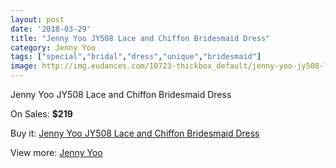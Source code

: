 ```yaml
---
layout: post
date: '2018-03-29'
title: "Jenny Yoo JY508 Lace and Chiffon Bridesmaid Dress"
category: Jenny Yoo
tags: ["special","bridal","dress","unique","bridesmaid"]
image: http://img.eudances.com/10723-thickbox_default/jenny-yoo-jy508-lace-and-chiffon-bridesmaid-dress.jpg
---
```

Jenny Yoo JY508 Lace and Chiffon Bridesmaid Dress

On Sales: **$219**
<a href="https://www.eudances.com/en/jenny-yoo/3438-jenny-yoo-jy508-lace-and-chiffon-bridesmaid-dress.html"><amp-img layout="responsive" width="600" height="600" src="//img.eudances.com/10723-thickbox_default/jenny-yoo-jy508-lace-and-chiffon-bridesmaid-dress.jpg" alt="Jenny Yoo JY508 Lace and Chiffon Bridesmaid Dress 0" /></a>
<a href="https://www.eudances.com/en/jenny-yoo/3438-jenny-yoo-jy508-lace-and-chiffon-bridesmaid-dress.html"><amp-img layout="responsive" width="600" height="600" src="//img.eudances.com/10726-thickbox_default/jenny-yoo-jy508-lace-and-chiffon-bridesmaid-dress.jpg" alt="Jenny Yoo JY508 Lace and Chiffon Bridesmaid Dress 1" /></a>
<a href="https://www.eudances.com/en/jenny-yoo/3438-jenny-yoo-jy508-lace-and-chiffon-bridesmaid-dress.html"><amp-img layout="responsive" width="600" height="600" src="//img.eudances.com/10725-thickbox_default/jenny-yoo-jy508-lace-and-chiffon-bridesmaid-dress.jpg" alt="Jenny Yoo JY508 Lace and Chiffon Bridesmaid Dress 2" /></a>
<a href="https://www.eudances.com/en/jenny-yoo/3438-jenny-yoo-jy508-lace-and-chiffon-bridesmaid-dress.html"><amp-img layout="responsive" width="600" height="600" src="//img.eudances.com/10724-thickbox_default/jenny-yoo-jy508-lace-and-chiffon-bridesmaid-dress.jpg" alt="Jenny Yoo JY508 Lace and Chiffon Bridesmaid Dress 3" /></a>

Buy it: [Jenny Yoo JY508 Lace and Chiffon Bridesmaid Dress](https://www.eudances.com/en/jenny-yoo/3438-jenny-yoo-jy508-lace-and-chiffon-bridesmaid-dress.html "Jenny Yoo JY508 Lace and Chiffon Bridesmaid Dress")

View more: [Jenny Yoo](https://www.eudances.com/en/63-Jenny-Yoo "Jenny Yoo")